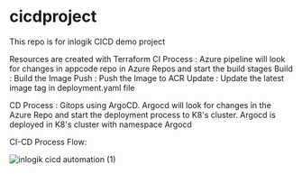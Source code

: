 # cicdproject
This repo is for inlogik CICD demo project

Resources are created with Terraform
CI Process : Azure pipeline will look for changes in appcode repo in Azure Repos and start the build stages
Build : Build the Image
Push : Push the Image to ACR
Update : Update the latest image tag in deployment.yaml file

CD Process : Gitops using ArgoCD.
Argocd will look for changes in the Azure Repo and start the deployment process to K8's cluster.
Argocd is deployed in K8's cluster with namespace Argocd

CI-CD Process Flow:

![inlogik cicd automation (1)](https://github.com/user-attachments/assets/9662ec84-bb41-43d4-bca4-de752981112d)

